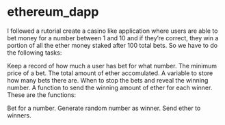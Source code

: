 # ethereum_dapp
I followed a rutorial create a casino like application where users are able to bet money for a number between 1 and 10 and if they’re correct, they win a portion of all the ether money staked after 100 total bets.
So we have to do the following tasks:

Keep a record of how much a user has bet for what number.
The minimum price of a bet.
The total amount of ether accomulated.
A variable to store how many bets there are.
When to stop the bets and reveal the winning number.
A function to send the winning amount of ether for each winner.
These are the functions:

Bet for a number.
Generate random number as winner.
Send ether to winners.
